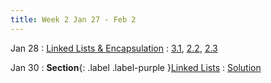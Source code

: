 ```yaml
---
title: Week 2 Jan 27 - Feb 2 
---
```


Jan 28
: [Linked Lists & Encapsulation](#)
  : [3.1](#), [2.2](#), [2.3](#)

Jan 30
: **Section**{: .label .label-purple }[Linked Lists](#)
  : [Solution](#)

